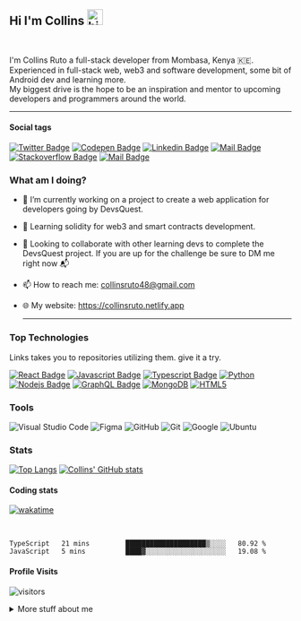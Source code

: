 ## Hi I'm Collins <img src="https://user-images.githubusercontent.com/1303154/88677602-1635ba80-d120-11ea-84d8-d263ba5fc3c0.gif" width="28px" alt="hi">

<br>

I'm Collins Ruto a full-stack developer from Mombasa, Kenya 🇰🇪.<br>
Experienced in full-stack web, web3 and software development, some bit of Android dev and learning more. <br>
My biggest drive is the hope to be an inspiration and mentor to upcoming developers and programmers around the world.<hr>

#### Social tags

[![Twitter Badge](https://img.shields.io/badge/-@ruto_collins_-1ca0f1?style=flat&labelColor=1ca0f1&logo=twitter&logoColor=white)](https://twitter.com/ruto_collins_) [![Codepen Badge](https://img.shields.io/badge/-CodePen-gray?style=flat&labelColor=gray&logo=codepen&logoColor=white)](https://codepen.com/collins-ruto) [![Linkedin Badge](https://img.shields.io/badge/-LinkedIn-0e76a8?style=flat&labelColor=0e76a8&logo=linkedin&logoColor=white)](https://www.linkedin.com/in/collins-ruto/) [![Mail Badge](https://img.shields.io/badge/-Instagram-e84393?style=flat&labelColor=e84393&logo=instagram&logoColor=white)](https://instagram.com/colins_ruto) [![Stackoverflow Badge](https://img.shields.io/badge/-StackOverflow-1ca0f1?style=flat&labelColor=1ca0f1&logo=stackoverflow&logoColor=white)](https://stackoverflow.com/users/17242991/collins-ruto) [![Mail Badge](https://img.shields.io/badge/-Gmail-c0392b?style=flat&labelColor=c0392b&logo=gmail&logoColor=white)](mailto:collinsruto48@gmail.com)

<!-- what am i doing currently -->

### What am I doing?

- 🔭 I’m currently working on a project to create a web application for developers going by DevsQuest. <br>

- 🌱 Learning solidity for web3 and smart contracts development.

- 👯 Looking to collaborate with other learning devs to complete the DevsQuest project.
If you are up for the challenge be sure to DM me right now 📬

- 📫 How to reach me: collinsruto48@gmail.com

- 🌐 My website: <https://collinsruto.netlify.app><hr>

### Top Technologies

<!-- links takes you to repositories -->
Links takes you to repositories utilizing them. give it a try.

[![React Badge](https://img.shields.io/badge/-React-61DBFB?style=for-the-badge&labelColor=black&logo=react&logoColor=61DBFB)](https://github.com/collins-ruto/wallpaper-app) [![Javascript Badge](https://img.shields.io/badge/-Javascript-F0DB4F?style=for-the-badge&labelColor=black&logo=javascript&logoColor=F0DB4F)](https://github.com/collins-ruto/wallpaper-app) [![Typescript Badge](https://img.shields.io/badge/-Typescript-007acc?style=for-the-badge&labelColor=black&logo=typescript&logoColor=007acc)](#) [![Python](https://img.shields.io/badge/python-3670A0?style=for-the-badge&labelColor=black&logo=python&logoColor=ffdd54)](https://github.com/collins-ruto/christmas-tree-python) [![Nodejs Badge](https://img.shields.io/badge/-Nodejs-3C873A?style=for-the-badge&labelColor=black&logo=node.js&logoColor=3C873A)](https://github.com/collins-ruto/wallpaper-app/server) [![GraphQL Badge](https://img.shields.io/badge/-GraphQl-e535ab?style=for-the-badge&labelColor=black&logo=node.js&logoColor=e535ab)](#) [![MongoDB](https://img.shields.io/badge/MongoDB-%234ea94b.svg?style=for-the-badge&labelColor=black&logo=mongodb&logoColor=white)](https://github.com/collins-ruto/restaurant-reviews) [![HTML5](https://img.shields.io/badge/html5-%23E34F26.svg?style=for-the-badge&labelColor=black&logo=html5&logoColor=white)](https://github.com/collins-ruto/my-portfolio)

### Tools

![Visual Studio Code](https://img.shields.io/badge/Visual%20Studio%20Code-0078d7.svg?style=for-the-badge&logo=visual-studio-code&logoColor=white) ![Figma](https://img.shields.io/badge/figma-%23F24E1E.svg?style=for-the-badge&logo=figma&logoColor=white) ![GitHub](https://img.shields.io/badge/github-%23121011.svg?style=for-the-badge&logo=github&logoColor=white) ![Git](https://img.shields.io/badge/git-%23F05033.svg?style=for-the-badge&logo=git&logoColor=white) ![Google](https://img.shields.io/badge/google-4285F4?style=for-the-badge&logo=google&logoColor=white) ![Ubuntu](https://img.shields.io/badge/Ubuntu-E95420?style=for-the-badge&logo=ubuntu&logoColor=white)

### Stats
[![Top Langs](https://github-readme-stats.vercel.app/api/top-langs/?username=collins-ruto&layout=compact)](https://github.com/anuraghazra/github-readme-stats)
[![Collins' GitHub stats](https://github-readme-stats.vercel.app/api?username=collins-ruto&show_icons=true&theme=radical&count_private=true)](https://github.com/anuraghazra/github-readme-stats)
#### Coding stats

[![wakatime](https://wakatime.com/badge/github/Collins-Ruto/collins-ruto.svg)](https://wakatime.com/badge/github/Collins-Ruto/collins-ruto)

<!-- The GUI version of the stats below love the graphic one -->
<!-- [![willianrod's wakatime stats](https://github-readme-stats.vercel.app/api/wakatime?username=collinsruto)](https://github.com/anuraghazra/github-readme-stats) -->
<br>

<!--START_SECTION:waka-->

```text
TypeScript   21 mins         ████████████████████▒░░░░   80.92 %
JavaScript   5 mins          ████▓░░░░░░░░░░░░░░░░░░░░   19.08 %
```

<!--END_SECTION:waka-->

#### Profile Visits

![visitors](https://visitor-badge.glitch.me/badge?page_id=collins-ruto.collins-ruto)

<details>
<summary>
  More stuff about me
</summary>

<br >

#### What is DevsQuest?

It is meant to connect and build communities of developers where we can be able to organize, link and build working teams
for educational and development purposes. <br>
Catch phrase: Code and Coffee <br>
I'll be building it gradually and adding new features with time, and hopefully launch 🚀 it soon.
In the end it should have games🎮, challenges🎯, collabs🫂, blogs📃 and a forum📢.
The project is part of my learning of react and when I'm I hope I'll be proficient enough.

#### A bit more

I love engineering, IOT, programming and computers💻. <br>
How did i start?, well it all started with an old IBM computer 🖥️ that we had at home back in the days.
Back then we only drew stuff with microsoft paint, but in the end, I grew curious of how it worked and everything about it.
And voila, here I am learning and developing the same thing that were but my curiosity.<br>
The little things and steps are key, keep learning and write it all down in code 😉.<br>
Did I mention I'm also a marine engineering student ?. Well that's what I do at the Technical University of Mombasa.

#### Likes

- Dogs🐕‍🦺
- Tea & Coffee ☕️
- Video games🎮
- Novels📓
- Movie series🎬
- Astro Documentaries🔭🪐
- Classic music🎸🎶
- Swimming🏊‍♀️

[Back home 🏡](#)

##### credits to [ipenywis](https://github.com/ipenywis)

</details>

<!--🦝⚡️🥂🏆🚀⚙️🌐🇰🇪🖥️🐶🫂🎲🎙️📢💬-->
